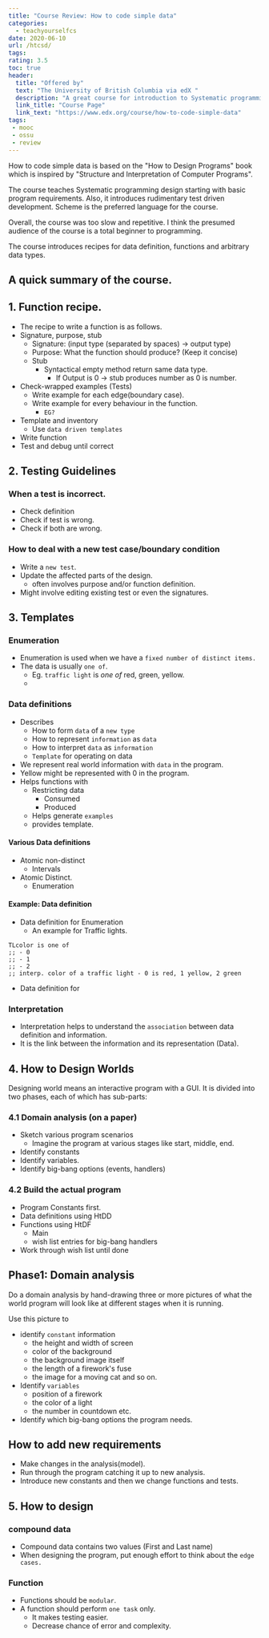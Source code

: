 ```yaml
---
title: "Course Review: How to code simple data"
categories:
  - teachyourselfcs
date: 2020-06-10
url: /htcsd/
tags:
rating: 3.5
toc: true
header:
  title: "Offered by"
  text: "The University of British Columbia via edX "
  description: "A great course for introduction to Systematic programming design but taught in a pedantic manner."
  link_title: "Course Page"
  link_text: "https://www.edx.org/course/how-to-code-simple-data"
tags:
 - mooc
 - ossu
 - review
---
```


How to code simple data is based on the "How to Design Programs" book which is inspired by "Structure and Interpretation of Computer Programs".

The course teaches Systematic programming design starting with basic program requirements. Also, it introduces rudimentary test driven development. Scheme is the preferred language for the course.

Overall, the course was too slow and repetitive. I think the presumed audience of the course is a total beginner to programming.

The course introduces recipes for data definition, functions and arbitrary data types.


## A quick summary of the course.

## 1. Function recipe.
  * The recipe to write a function is as follows.
  * Signature, purpose, stub
    * Signature:  (input type (separated by spaces) -> output type)
    * Purpose: What the function should produce? (Keep it concise)
    * Stub
      * Syntactical empty method return same data type.
        * If Output is 0 -> stub produces number as 0 is number.
  * Check-wrapped examples (Tests)
    * Write example for each edge(boundary case).
    * Write example for every behaviour in the function.
      * `EG?`
  * Template and inventory
    * Use `data driven templates`
  * Write function
  * Test and debug until correct



## 2. Testing Guidelines
### When a test is incorrect.
  - Check definition
  - Check if test is wrong.
  - Check if both are wrong.


### How to deal with a new test case/boundary condition
  - Write a `new test`.
  - Update the affected parts of the design.
    - often involves purpose and/or function definition.
  - Might involve editing existing test or even the signatures.



## 3. Templates

### Enumeration
  - Enumeration is used when we have a `fixed number of distinct items.`
  - The data is usually `one of`.
    - Eg. `traffic light` is *one of* red, green, yellow.
    - 

### Data definitions
   - Describes 
     - How to form `data` of a `new type`
     - How to represent `information` as `data`
     - How to interpret `data` as `information`
     - `Template` for operating on data
   - We represent real world information with `data` in the program.
   - Yellow might be represented with 0 in the program.
   - Helps functions with
     - Restricting data
       - Consumed
       - Produced
     - Helps generate `examples`
     - provides template.

#### Various Data definitions
  - Atomic non-distinct
    - Intervals
  - Atomic Distinct.
    - Enumeration

#### Example: Data definition 
* Data definition for Enumeration
  * An example for Traffic lights.  
```
TLcolor is one of 
;; - 0
;; - 1
;; - 2
;; interp. color of a traffic light - 0 is red, 1 yellow, 2 green
```
* Data definition for 

### Interpretation
  - Interpretation helps to understand the `association` between data definition and information.
  - It is the link between the information and its representation (Data).


## 4. How to Design Worlds
Designing world means an interactive program with a GUI.
It is divided into two phases, each of which has sub-parts:

### 4.1 Domain analysis (on a paper)
  - Sketch various program scenarios
    - Imagine the program at various stages like start, middle, end. 
  - Identify constants
  - Identify variables.
  - Identify big-bang options (events, handlers)


### 4.2 Build the actual program  
  - Program Constants first.
  - Data definitions using HtDD
  - Functions using HtDF
      -  Main
      - wish list entries for big-bang handlers
  - Work through wish list until done

## Phase1: Domain analysis
Do a domain analysis by hand-drawing three or more pictures of what the world program will look like at different stages when it is running.

Use this picture to 
  - identify `constant` information 
      - the height and width of screen
      -  color of the background
      -  the background image itself
      -  the length of a firework's fuse
      -  the image for a moving cat and so on.
  - Identify `variables`
      -  position of a firework
      -  the color of a light
      -  the number in countdown etc.
  - Identify which big-bang options the program needs.

## How to add new requirements
  - Make changes in the analysis(model).
  - Run through the program catching it up to new analysis.
  - Introduce new constants and then we change functions and tests.


## 5. How to design 

### compound data
  - Compound data contains two values (First and Last name)
  - When designing the program, put enough effort to think about the `edge cases.`


### Function
  - Functions should be `modular`.
  - A function should perform `one task` only.
    - It makes testing easier.
    - Decrease chance of error and complexity.

